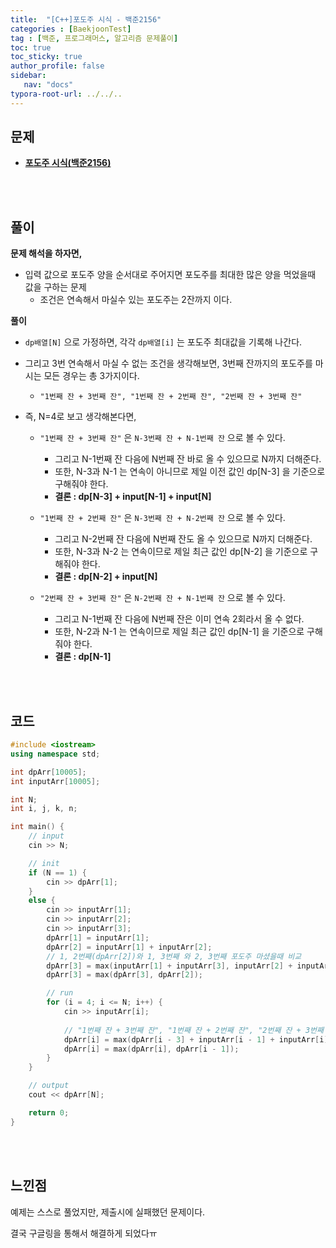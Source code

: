 ```yaml
---
title:  "[C++]포도주 시식 - 백준2156"
categories : [BaekjoonTest]
tag : [백준, 프로그래머스, 알고리즘 문제풀이]
toc: true
toc_sticky: true
author_profile: false
sidebar:
   nav: "docs"
typora-root-url: ../../..
---
```




## 문제

* **[포도주 시식(백준2156)](https://www.acmicpc.net/problem/2156)**

<br><br>

## 풀이

**문제 해석을 하자면,**

* 입력 값으로 포도주 양을 순서대로 주어지면 포도주를 최대한 많은 양을 먹었을때 값을 구하는 문제
  * 조건은 연속해서 마실수 있는 포도주는 2잔까지 이다.




**풀이**

* `dp배열[N]` 으로 가정하면, 각각 `dp배열[i]` 는 포도주 최대값을 기록해 나간다.
* 그리고 3번 연속해서 마실 수 없는 조건을 생각해보면, 3번째 잔까지의 포도주를 마시는 모든 경우는 총 3가지이다.
  * `"1번째 잔 + 3번째 잔", "1번째 잔 + 2번째 잔", "2번째 잔 + 3번째 잔" `

* 즉, N=4로 보고 생각해본다면,
  * `"1번째 잔 + 3번째 잔"` 은 `N-3번째 잔 + N-1번째 잔` 으로 볼 수 있다.
    * 그리고 N-1번째 잔 다음에 N번째 잔 바로 올 수 있으므로 N까지 더해준다.
    * 또한, N-3과 N-1 는 연속이 아니므로 제일 이전 값인 dp[N-3] 을 기준으로 구해줘야 한다.
    * **결론 : dp[N-3] + input[N-1] + input[N]**

  * `"1번째 잔 + 2번째 잔"` 은 `N-3번째 잔 + N-2번째 잔` 으로 볼 수 있다.
    * 그리고 N-2번째 잔 다음에 N번째 잔도 올 수 있으므로 N까지 더해준다.
    * 또한, N-3과 N-2 는 연속이므로 제일 최근 값인 dp[N-2] 을 기준으로 구해줘야 한다.
    * **결론 : dp[N-2] + input[N]**

  * `"2번째 잔 + 3번째 잔"` 은 `N-2번째 잔 + N-1번째 잔` 으로 볼 수 있다.
    * 그리고 N-1번째 잔 다음에 N번째 잔은 이미 연속 2회라서 올 수 없다.
    * 또한, N-2과 N-1 는 연속이므로 제일 최근 값인 dp[N-1] 을 기준으로 구해줘야 한다.
    * **결론 : dp[N-1]**




<br><br>

## 코드

```c++
#include <iostream>
using namespace std;

int dpArr[10005];
int inputArr[10005];

int N;
int i, j, k, n;

int main() {
	// input
	cin >> N;

	// init
	if (N == 1) {
		cin >> dpArr[1];
	}
	else {
		cin >> inputArr[1];
		cin >> inputArr[2];
		cin >> inputArr[3];
		dpArr[1] = inputArr[1];
		dpArr[2] = inputArr[1] + inputArr[2];
		// 1, 2번째(dpArr[2])와 1, 3번째 와 2, 3번째 포도주 마셨을때 비교
		dpArr[3] = max(inputArr[1] + inputArr[3], inputArr[2] + inputArr[3]);
		dpArr[3] = max(dpArr[3], dpArr[2]);

		// run
		for (i = 4; i <= N; i++) {
			cin >> inputArr[i];
			
			// "1번째 잔 + 3번째 잔", "1번째 잔 + 2번째 잔", "2번째 잔 + 3번째 잔" 
			dpArr[i] = max(dpArr[i - 3] + inputArr[i - 1] + inputArr[i], dpArr[i - 2] + inputArr[i]);
			dpArr[i] = max(dpArr[i], dpArr[i - 1]);
		}
	}

	// output
	cout << dpArr[N];

	return 0;
}
```

<br><br>

## 느낀점

예제는 스스로 풀었지만, 제출시에 실패했던 문제이다.

결국 구글링을 통해서 해결하게 되었다ㅠ
